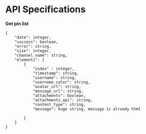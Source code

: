 # API Specifications

**Get pin list**

    {
        "date": integer,
        "success": boolean,
        "error": string,
        "size": integer,
        "channel_name": string,
        "elements": {
            {
                "index" : integer,
                "timestamp": string,
                "username": string,
                "username_color": string,
                "avatar_url": string,
                "message_url": string,
                "attachments": boolean,
                "attachments_api": string, 
                "content_type": string,
                "message": huge string, message is already html
                
            }
        }
    }